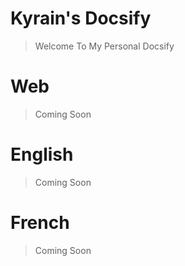 # Kyrain's Docsify

> Welcome To My Personal Docsify

# Web

> Coming Soon

# English

> Coming Soon

# French

> Coming Soon
